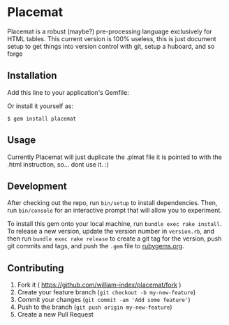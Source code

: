 # Placemat

Placemat is a robust (maybe?) pre-processing language exclusively for HTML tables. This current version is 100% useless, this is just document setup to get things into version control with git, setup a huboard, and so forge

## Installation

Add this line to your application's Gemfile:

Or install it yourself as:

    $ gem install placemat

## Usage

Currently Placemat will just duplicate the .plmat file it is pointed to with the .html instruction, so... dont use it. :)

## Development

After checking out the repo, run `bin/setup` to install dependencies. Then, run `bin/console` for an interactive prompt that will allow you to experiment.

To install this gem onto your local machine, run `bundle exec rake install`. To release a new version, update the version number in `version.rb`, and then run `bundle exec rake release` to create a git tag for the version, push git commits and tags, and push the `.gem` file to [rubygems.org](https://rubygems.org).

## Contributing

1. Fork it ( https://github.com/william-index/placemat/fork )
2. Create your feature branch (`git checkout -b my-new-feature`)
3. Commit your changes (`git commit -am 'Add some feature'`)
4. Push to the branch (`git push origin my-new-feature`)
5. Create a new Pull Request
